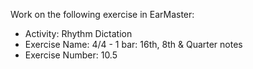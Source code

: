 Work on the following exercise in EarMaster:
- Activity: Rhythm Dictation
- Exercise Name: 4/4 - 1 bar: 16th, 8th & Quarter notes
- Exercise Number: 10.5
